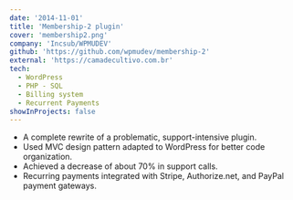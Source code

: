 ```yaml
---
date: '2014-11-01'
title: 'Membership-2 plugin'
cover: 'membership2.png'
company: 'Incsub/WPMUDEV'
github: 'https://github.com/wpmudev/membership-2'
external: 'https://camadecultivo.com.br'
tech:
  - WordPress
  - PHP - SQL
  - Billing system
  - Recurrent Payments
showInProjects: false
---
```


- A complete rewrite of a problematic, support-intensive plugin.
- Used MVC design pattern adapted to WordPress for better code organization.
- Achieved a decrease of about 70% in support calls.
- Recurring payments integrated with Stripe, Authorize.net, and PayPal payment gateways.

